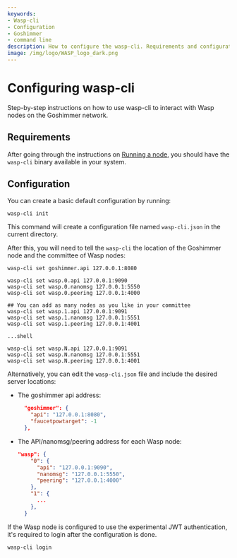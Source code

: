 ```yaml
---
keywords:
- Wasp-cli
- Configuration
- Goshimmer
- command line
description: How to configure the wasp-cli. Requirements and configuration parameters.
image: /img/logo/WASP_logo_dark.png
---
```


# Configuring wasp-cli

Step-by-step instructions on how to use wasp-cli to interact with Wasp nodes on the Goshimmer network.

## Requirements

After going through the instructions on [Running a node](./running-a-node.md), you should have the `wasp-cli` binary available in your system.

## Configuration

You can create a basic default configuration by running:

```shell
wasp-cli init 
````

This command will create a configuration file named `wasp-cli.json` in the current directory.

After this, you will need to tell the `wasp-cli` the location of the Goshimmer node and the
committee of Wasp nodes:

```shell
wasp-cli set goshimmer.api 127.0.0.1:8080

wasp-cli set wasp.0.api 127.0.0.1:9090
wasp-cli set wasp.0.nanomsg 127.0.0.1:5550
wasp-cli set wasp.0.peering 127.0.0.1:4000

## You can add as many nodes as you like in your committee
wasp-cli set wasp.1.api 127.0.0.1:9091
wasp-cli set wasp.1.nanomsg 127.0.0.1:5551
wasp-cli set wasp.1.peering 127.0.0.1:4001

...shell

wasp-cli set wasp.N.api 127.0.0.1:9091
wasp-cli set wasp.N.nanomsg 127.0.0.1:5551
wasp-cli set wasp.N.peering 127.0.0.1:4001
```

Alternatively, you can edit the `wasp-cli.json` file and include the desired server locations:

- The goshimmer api address:

  ```json
    "goshimmer": {
      "api": "127.0.0.1:8080",
      "faucetpowtarget": -1
    },
  ```

- The API/nanomsg/peering address for each Wasp node:

  ```json
  "wasp": {
      "0": {
        "api": "127.0.0.1:9090",
        "nanomsg": "127.0.0.1:5550",
        "peering": "127.0.0.1:4000"
      },
      "1": {
        ...
      },
    }
  ```

If the Wasp node is configured to use the experimental JWT authentication, it's required to login after the configuration is done.

```shell
wasp-cli login
``` 